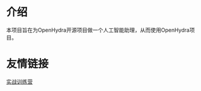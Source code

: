 # 介绍
本项目旨在为OpenHydra开源项目做一个人工智能助理，从而使用OpenHydra项目。




# 友情链接
[实战训练营](https://github.com/InternLM/Tutorial "基于书生模型微调，仅供学习之用。")
